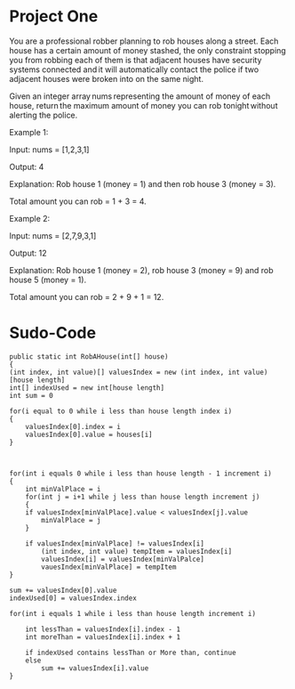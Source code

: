 ﻿# Project One
You are a professional robber planning to rob houses along a street. Each house has a certain amount of money stashed, the only constraint stopping you from robbing each of them is that adjacent houses have security systems connected and it will automatically contact the police if two adjacent houses were broken into on the same night. 

Given an integer array nums representing the amount of money of each house, return the maximum amount of money you can rob tonight without alerting the police. 

 

Example 1: 

Input: nums = [1,2,3,1] 

Output: 4 

Explanation: Rob house 1 (money = 1) and then rob house 3 (money = 3). 

Total amount you can rob = 1 + 3 = 4. 

Example 2: 

Input: nums = [2,7,9,3,1] 

Output: 12 

Explanation: Rob house 1 (money = 2), rob house 3 (money = 9) and rob house 5 (money = 1). 

Total amount you can rob = 2 + 9 + 1 = 12. 
# Sudo-Code
```
public static int RobAHouse(int[] house)
{
(int index, int value)[] valuesIndex = new (int index, int value)[house length]
int[] indexUsed = new int[house length]
int sum = 0

for(i equal to 0 while i less than house length index i)
{
	valuesIndex[0].index = i
	valuesIndex[0].value = houses[i]
}



for(int i equals 0 while i less than house length - 1 increment i)
{
	int minValPlace = i
	for(int j = i+1 while j less than house length increment j)
	{
	if valuesIndex[minValPlace].value < valuesIndex[j].value
		minValPlace = j
	}	

	if valuesIndex[minValPlace] != valuesIndex[i]
		(int index, int value) tempItem = valuesIndex[i]
		valuesIndex[i] = valuesIndex[minValPalce]
		vauesIndex[minValPlace] = tempItem
}

sum += valuesIndex[0].value
indexUsed[0] = valuesIndex.index

for(int i equals 1 while i less than house length increment i)
	
	int lessThan = valuesIndex[i].index - 1
	int moreThan = valuesIndex[i].index + 1
	
	if indexUsed contains lessThan or More than, continue
	else
		sum += valuesIndex[i].value
}
```